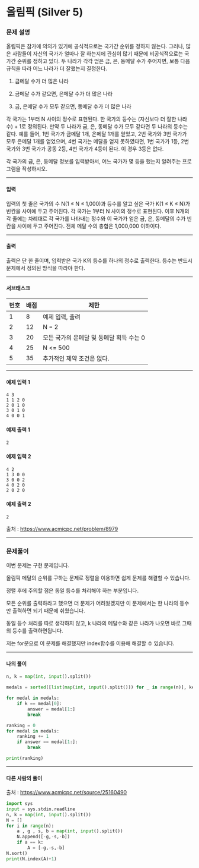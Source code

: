 # 올림픽 (Silver 5)

### 문제 설명

올림픽은 참가에 의의가 있기에 공식적으로는 국가간 순위를 정하지 않는다. 그러나, 많은 사람들이 자신의 국가가 얼마나 잘 하는지에 관심이 많기 때문에 비공식적으로는 국가간 순위를 정하고 있다. 두 나라가 각각 얻은 금, 은, 동메달 수가 주어지면, 보통 다음 규칙을 따라 어느 나라가 더 잘했는지 결정한다.

1. 금메달 수가 더 많은 나라 

2. 금메달 수가 같으면, 은메달 수가 더 많은 나라

3. 금, 은메달 수가 모두 같으면, 동메달 수가 더 많은 나라 

각 국가는 1부터 N 사이의 정수로 표현된다. 한 국가의 등수는 (자신보다 더 잘한 나라 수) + 1로 정의된다. 만약 두 나라가 금, 은, 동메달 수가 모두 같다면 두 나라의 등수는 같다. 예를 들어, 1번 국가가 금메달 1개, 은메달 1개를 얻었고, 2번 국가와 3번 국가가 모두 은메달 1개를 얻었으며, 4번 국가는 메달을 얻지 못하였다면, 1번 국가가 1등, 2번 국가와 3번 국가가 공동 2등, 4번 국가가 4등이 된다. 이 경우 3등은 없다. 

각 국가의 금, 은, 동메달 정보를 입력받아서, 어느 국가가 몇 등을 했는지 알려주는 프로그램을 작성하시오. 

---

#### 입력

입력의 첫 줄은 국가의 수 N(1 ≤ N ≤ 1,000)과 등수를 알고 싶은 국가 K(1 ≤ K ≤ N)가 빈칸을 사이에 두고 주어진다. 각 국가는 1부터 N 사이의 정수로 표현된다. 이후 N개의 각 줄에는 차례대로 각 국가를 나타내는 정수와 이 국가가 얻은 금, 은, 동메달의 수가 빈칸을 사이에 두고 주어진다. 전체 메달 수의 총합은 1,000,000 이하이다.

---

#### 출력

출력은 단 한 줄이며, 입력받은 국가 K의 등수를 하나의 정수로 출력한다. 등수는 반드시 문제에서 정의된 방식을 따라야 한다. 

---

#### 서브태스크

|번호|배점|제한|
|-|-|-|
|1|8|예제 입력, 출려|
|2|12|N = 2|
|3|20|모든 국가의 은메달 및 동메달 획득 수는 0|
|4|25|N <= 500|
|5|35|추가적인 제약 조건은 없다.|

---

#### 예제 입력 1

~~~
4 3
1 1 2 0
2 0 1 0
3 0 1 0
4 0 0 1
~~~

#### 예제 출력 1

~~~
2
~~~

#### 예제 입력 2

~~~
4 2
1 3 0 0
3 0 0 2
4 0 2 0
2 0 2 0
~~~

#### 예제 출력 2

~~~
2
~~~

출처 : https://www.acmicpc.net/problem/8979

---

### 문제풀이

이번 문제는 구현 문제입니다.

올림픽 메달의 순위를 구하는 문제로 정렬을 이용하면 쉽게 문제를 해결할 수 있습니다.

정렬 후에 주의할 점은 동일 등수를 처리해야 하는 부분입니다.

모든 순위를 출력하라고 했으면 더 문제가 어려웠겠지만 이 문제에서는 한 나라의 등수만 출력하면 되기 때문에 쉬웠습니다.

동일 등수 처리를 따로 생각하지 않고, k 나라의 메달수와 같은 나라가 나오면 바로 그때의 등수를 출력하면됩니다.

저는 for문으로 이 문제를 해결했지만 index함수를 이용해 해결할 수 있습니다.

---

#### 나의 풀이

~~~python
n, k = map(int, input().split())

medals = sorted([list(map(int, input().split())) for _ in range(n)], key=lambda x: x[1:], reverse=True)

for medal in medals:
    if k == medal[0]:
        answer = medal[1:]
        break

ranking = 0
for medal in medals:
    ranking += 1
    if answer == medal[1:]:
        break

print(ranking)
~~~

---

#### 다른 사람의 풀이

출처 : https://www.acmicpc.net/source/25160490

~~~python
import sys
input = sys.stdin.readline
n, k = map(int, input().split())
N = []
for i in range(n):
    a , g , s, b = map(int, input().split())
    N.append([-g,-s,-b])
    if a == k:
        A = [-g,-s,-b]
N.sort()
print(N.index(A)+1)
~~~
